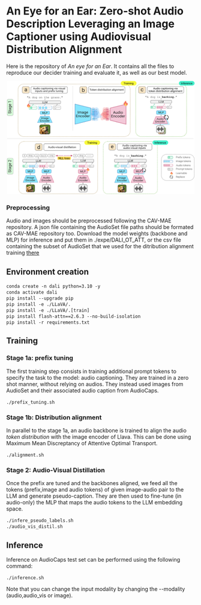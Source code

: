 # An Eye for an Ear: Zero-shot Audio Description Leveraging an Image Captioner using Audiovisual Distribution Alignment

Here is the repository of *An eye for an Ear*.
It contains all the files to reproduce our decider training and evaluate it, as well as our best model. 

<p align="center">
	<img src="scheme.png" width="500" height="300">
</p>

### Preprocessing
Audio and images should be preprocessed following the CAV-MAE repository.
A json file containing the AudioSet file paths should be formated as CAV-MAE repository too.
Download the model weights (backbone and MLP) for inference and put them in ./expe/DALI_OT_ATT, or the csv file containing the subset of AudioSet that we used for the ditribution alignment training [there](https://zenodo.org/records/13941386?token=eyJhbGciOiJIUzUxMiJ9.eyJpZCI6IjVjZTI2ZTkwLWNkOTEtNDJjNS1iNjUyLTE2YTEzYjFlMzBmOCIsImRhdGEiOnt9LCJyYW5kb20iOiJiMTgzZmRhOWZlNzYxMTJlNzI3YmFjMWFhZDYxOWExNyJ9.DDHjUSCNdZYpZWrEnVTGKEvX0w2yfJfYhnYmacZj_96IlCMtHPDbamBkAnRXbaNFLCpAPVIsfUHS__kftsidYQ)

## Environment creation
```
conda create -n dali python=3.10 -y
conda activate dali
pip install --upgrade pip 
pip install -e ./LLaVA/.
pip install -e ./LLaVA/.[train]
pip install flash-attn==2.6.3 --no-build-isolation
pip install -r requirements.txt
```

## Training
### Stage 1a: prefix tuning
The first training step consists in training additional prompt tokens to specify the task to the model: audio captioning.
They are trained in a zero shot manner, without relying on audios. They instead used images from AudioSet and their associated audio caption from AudioCaps.

```
./prefix_tuning.sh
```

### Stage 1b: Distribution alignment
In parallel to the stage 1a, an audio backbone is trained to align the audio *token distribution* with the image encoder of Llava. This can be done using Maximum Mean Discreptancy of Attentive Optimal Transport.
```
./alignment.sh 
```

### Stage 2: Audio-Visual Distillation
Once the prefix are tuned and the backbones aligned, we feed all the tokens (prefix,image and audio tokens) of given image-audio pair to the LLM and generate pseudo-caption. They are then used to fine-tune (in audio-only) the MLP that maps the audio tokens to the LLM embedding space.
```
./infere_pseudo_labels.sh
./audio_vis_distil.sh
```

## Inference
Inference on AudioCaps test set can be performed using the following command:
```
./inference.sh
```
Note that you can change the input modality by changing the --modality (audio,audio_vis or image).